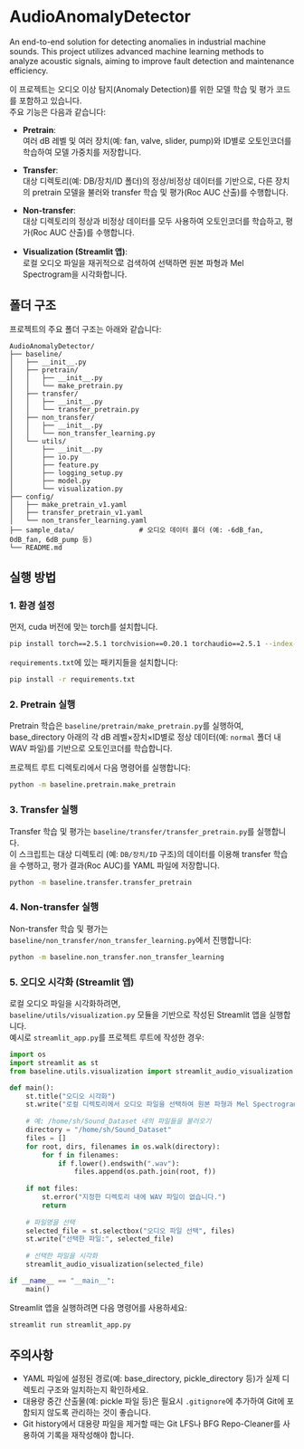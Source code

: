 # AudioAnomalyDetector

An end-to-end solution for detecting anomalies in industrial machine sounds. This project utilizes advanced machine learning methods to analyze acoustic signals, aiming to improve fault detection and maintenance efficiency.

이 프로젝트는 오디오 이상 탐지(Anomaly Detection)를 위한 모델 학습 및 평가 코드를 포함하고 있습니다.  
주요 기능은 다음과 같습니다:

- **Pretrain**:  
  여러 dB 레벨 및 여러 장치(예: fan, valve, slider, pump)와 ID별로 오토인코더를 학습하여 모델 가중치를 저장합니다.
  
- **Transfer**:  
  대상 디렉토리(예: DB/장치/ID 폴더)의 정상/비정상 데이터를 기반으로, 다른 장치의 pretrain 모델을 불러와 transfer 학습 및 평가(Roc AUC 산출)를 수행합니다.
  
- **Non-transfer**:  
  대상 디렉토리의 정상과 비정상 데이터를 모두 사용하여 오토인코더를 학습하고, 평가(Roc AUC 산출)를 수행합니다.
  
- **Visualization (Streamlit 앱)**:  
  로컬 오디오 파일을 재귀적으로 검색하여 선택하면 원본 파형과 Mel Spectrogram을 시각화합니다.

## 폴더 구조

프로젝트의 주요 폴더 구조는 아래와 같습니다:

```
AudioAnomalyDetector/
├── baseline/
│   ├── __init__.py
│   ├── pretrain/
│   │   ├── __init__.py
│   │   └── make_pretrain.py
│   ├── transfer/
│   │   ├── __init__.py
│   │   └── transfer_pretrain.py
│   ├── non_transfer/
│   │   ├── __init__.py
│   │   └── non_transfer_learning.py
│   └── utils/
│       ├── __init__.py
│       ├── io.py
│       ├── feature.py
│       ├── logging_setup.py
│       ├── model.py
│       └── visualization.py
├── config/
│   ├── make_pretrain_v1.yaml
│   ├── transfer_pretrain_v1.yaml
│   └── non_transfer_learning.yaml
├── sample_data/                # 오디오 데이터 폴더 (예: -6dB_fan, 0dB_fan, 6dB_pump 등)
└── README.md
```

## 실행 방법

### 1. 환경 설정

먼저, cuda 버전에 맞는 torch를 설치합니다.
```bash
pip install torch==2.5.1 torchvision==0.20.1 torchaudio==2.5.1 --index-url https://download.pytorch.org/whl/cu121
```
`requirements.txt`에 있는 패키지들을 설치합니다:
```bash
pip install -r requirements.txt
```

### 2. Pretrain 실행

Pretrain 학습은 `baseline/pretrain/make_pretrain.py`를 실행하여,  
base_directory 아래의 각 dB 레벨×장치×ID별로 정상 데이터(예: `normal` 폴더 내 WAV 파일)를 기반으로 오토인코더를 학습합니다.

프로젝트 루트 디렉토리에서 다음 명령어를 실행합니다:

```bash
python -m baseline.pretrain.make_pretrain
```

### 3. Transfer 실행

Transfer 학습 및 평가는 `baseline/transfer/transfer_pretrain.py`를 실행합니다.  
이 스크립트는 대상 디렉토리 (예: `DB/장치/ID` 구조)의 데이터를 이용해 transfer 학습을 수행하고, 평가 결과(Roc AUC)를 YAML 파일에 저장합니다.

```bash
python -m baseline.transfer.transfer_pretrain
```

### 4. Non-transfer 실행

Non-transfer 학습 및 평가는 `baseline/non_transfer/non_transfer_learning.py`에서 진행합니다:

```bash
python -m baseline.non_transfer.non_transfer_learning
```

### 5. 오디오 시각화 (Streamlit 앱)

로컬 오디오 파일을 시각화하려면,  
`baseline/utils/visualization.py` 모듈을 기반으로 작성된 Streamlit 앱을 실행합니다.  
예시로 `streamlit_app.py`를 프로젝트 루트에 작성한 경우:

```python
import os
import streamlit as st
from baseline.utils.visualization import streamlit_audio_visualization

def main():
    st.title("오디오 시각화")
    st.write("로컬 디렉토리에서 오디오 파일을 선택하여 원본 파형과 Mel Spectrogram을 비교합니다.")
    
    # 예: /home/sh/Sound_Dataset 내의 파일들을 불러오기
    directory = "/home/sh/Sound_Dataset"
    files = []
    for root, dirs, filenames in os.walk(directory):
        for f in filenames:
            if f.lower().endswith(".wav"):
                files.append(os.path.join(root, f))
    
    if not files:
        st.error("지정한 디렉토리 내에 WAV 파일이 없습니다.")
        return
    
    # 파일명을 선택
    selected_file = st.selectbox("오디오 파일 선택", files)
    st.write("선택한 파일:", selected_file)
    
    # 선택한 파일을 시각화
    streamlit_audio_visualization(selected_file)

if __name__ == "__main__":
    main()
```

Streamlit 앱을 실행하려면 다음 명령어를 사용하세요:

```bash
streamlit run streamlit_app.py
```

## 주의사항

- YAML 파일에 설정된 경로(예: base_directory, pickle_directory 등)가 실제 디렉토리 구조와 일치하는지 확인하세요.
- 대용량 중간 산출물(예: pickle 파일 등)은 필요시 `.gitignore`에 추가하여 Git에 포함되지 않도록 관리하는 것이 좋습니다.
- Git history에서 대용량 파일을 제거할 때는 Git LFS나 BFG Repo-Cleaner를 사용하여 기록을 재작성해야 합니다.
